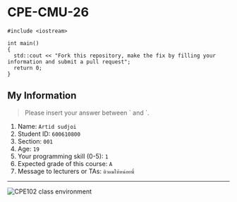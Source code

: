 # CPE-CMU-26
>
```
#include <iostream>

int main()
{
  std::cout << "Fork this repository, make the fix by filling your information and submit a pull request";
  return 0;
}
```

## My Information
> Please insert your answer between \` and \`.

1. Name: `Artid sudjoi`
2. Student ID: `600610800`
3. Section: `001`
4. Age: `19`
5. Your programming skill (0-5): `1`
6. Expected grade of this course: `A`
7. Message to lecturers or TAs: `ติวผมให้หน่อยพี่`

---
![CPE102 class environment](https://github.com/tmwatchanan/CPE-CMU-26/raw/master/cpe102_class_envi.jpg)
